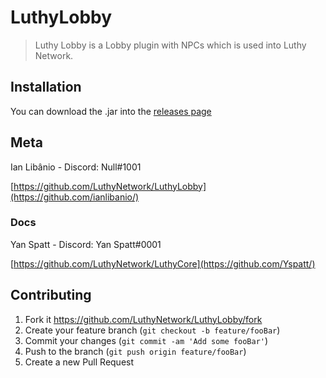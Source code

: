 # LuthyLobby

> Luthy Lobby is a Lobby plugin with NPCs which is used into Luthy Network.

## Installation

You can download the .jar into the [releases page](https://github.com/LuthyNetwork/LuthyLobby/releases/)

## Meta

Ian Libânio - Discord: Null#1001

[https://github.com/LuthyNetwork/LuthyLobby](https://github.com/ianlibanio/)

### Docs

Yan Spatt - Discord: Yan Spatt#0001

[https://github.com/LuthyNetwork/LuthyCore](https://github.com/Yspatt/)

## Contributing

 1. Fork it <https://github.com/LuthyNetwork/LuthyLobby/fork>
 2. Create your feature branch (`git checkout -b feature/fooBar`)
 3. Commit your changes (`git commit -am 'Add some fooBar'`)
 4. Push to the branch (`git push origin feature/fooBar`)
 5. Create a new Pull Request
